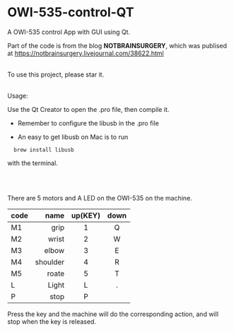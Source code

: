 # OWI-535-control-QT
A OWI-535 control App with GUI using Qt.

Part of the code is from the blog **NOTBRAINSURGERY**, which was publised at https://notbrainsurgery.livejournal.com/38622.html
<br/> <br/> 


To use this project, please star it.
<br/> <br/> 

Usage:
  
  Use the Qt Creator to open the .pro file, then compile it.
  
  * Remember to configure the libusb in the .pro file
  
  * An easy to get libusb on Mac is to run 
  ```
    brew install libusb 
  ```
  with the terminal.
  
 <br/><br/> 
  
There are 5 motors and A LED on the OWI-535 on the machine.

   | code| name    | up(KEY) | down |
   | :-----| ----: | :----: |  :----:|
   | M1  | grip    | 1       | Q    |
   | M2  | wrist   | 2       | W    |
   | M3  | elbow   | 3       | E    |
   | M4  | shoulder| 4       | R    |
   | M5  | roate   | 5       | T    |
   | L   | Light   | L       | .    |
   | P   | stop    | P       |      |

Press the key and the machine will do the corresponding action, and will stop when the key is released.



